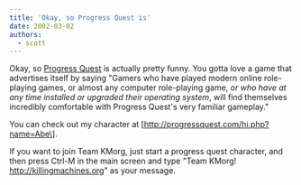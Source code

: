 ```yaml
---
title: 'Okay, so Progress Quest is'
date: 2002-03-02
authors:
  - scott
---
```


Okay, so [Progress Quest](http://progressquest.com/) is actually pretty funny. You gotta love a game that advertises itself by saying "Gamers who have played modern online role-playing games, or almost any computer role-playing game, _or who have at any time installed or upgraded their operating system_, will find themselves incredibly comfortable with Progress Quest's very familiar gameplay."

You can check out my character at \[http://progressquest.com/hi.php?name=Abe\].

If you want to join Team KMorg, just start a progress quest character, and then press Ctrl-M in the main screen and type "Team KMorg! http://killingmachines.org" as your message.
